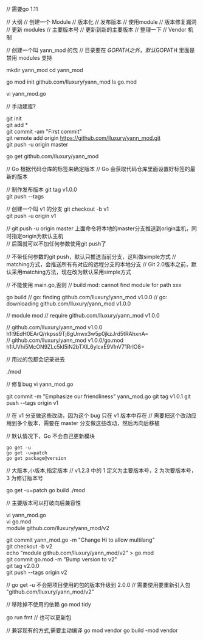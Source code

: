 
// 需要go 1.11


//   大纲
// 创建一个 Module
// 版本化
// 发布版本
// 使用module
// 版本修复漏洞
// 更新 modules
// 主要版本号
// 更新到新的主要版本
// 整理一下
// Vendor 机制



// 创建一个叫 yann_mod 的包
// 目录要在 $GOPATH 之外，默认$GOPATH 里面是禁用 modules 支持


mkdir yann_mod
cd yann_mod

go mod init github.com/lluxury/yann_mod
ls go.mod

vi yann_mod.go

// 手动建库?

git init<br>
git add *<br>
git commit -am "First commit"<br>
git remote add origin https://github.com/lluxury/yann_mod.git<br>
git push -u origin master<br>

go get github.com/lluxury/yann_mod<br>

// Go 根据代码仓库的标签来确定版本
// Go 会获取代码仓库里面设置好标签的最新的版本


// 制作发布版本
git tag v1.0.0<br>
git push --tags<br>


// 创建一个叫 v1 的分支
git checkout -b v1<br>
git push -u origin v1<br>


// git push -u origin master 上面命令将本地的master分支推送到origin主机，同时指定origin为默认主机<br>
// 后面就可以不加任何参数使用git push了

//  不带任何参数的git push，默认只推送当前分支，这叫做simple方式
//  matching方式，会推送所有有对应的远程分支的本地分支
//  Git 2.0版本之前，默认采用matching方法，现在改为默认采用simple方式


// 不能使用 main.go,否则
// build mod: cannot find module for path xxx

go build
// go: finding github.com/lluxury/yann_mod v1.0.0
// go: downloading github.com/lluxury/yann_mod v1.0.0

// module mod
// require github.com/lluxury/yann_mod v1.0.0

// github.com/lluxury/yann_mod v1.0.0 h1:9EdH0EArQ/rkpss9Tj8gUnwx3w5p0jkzJrd5tRAhxnA= <br>
// github.com/lluxury/yann_mod v1.0.0/go.mod h1:UVhi5McON9ZLc5kl5iN2bTXlL6ylcxE9VInV71RrlO8=

// 用过的包都会记录进去

./mod


// 修复bug
vi yann_mod.go

git commit -m "Emphasize our friendliness" yann_mod.go
git tag v1.0.1
git push --tags origin v1

// 在 v1 分支做这些改动，因为这个 bug 只在 v1 版本中存在
// 需要把这个改动应用到多个版本，需要在 master 分支做这些改动，然后再向后移植



// 默认情况下，Go 不会自己更新模块

    go get -u 
    go get -u=patch
    go get package@version 
// 大版本,小版本,指定版本
 // v1.2.3 中的 1 定义为主要版本号，2 为次要版本号，3 为修订版本号


go get -u=patch
go build
./mod

// 主要版本可以打破向后兼容性


vi yann_mod.go <br>
vi go.mod <br>
    module github.com/lluxury/yann_mod/v2<br>

git commit yann_mod.go -m "Change Hi to allow multilang"<br>
git checkout -b v2 <br>
echo "module github.com/lluxury/yann_mod/v2" > go.mod<br>
git commit go.mod -m "Bump version to v2"<br>
git tag v2.0.0<br>
git push --tags origin v2 <br>


// go get -u 不会把项目使用的包的版本升级到 2.0.0
// 需要使用要重新引入包  "github.com/lluxury/yann_mod/v2"


// 移除掉不使用的依赖
go mod tidy


go run fmt // 也可以更新包

// 兼容现有的方式,需要主动编译
go mod vendor
go build -mod vendor

